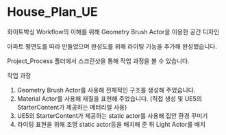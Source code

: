 # House_Plan_UE

화이트박싱 Workflow의 이해를 위해 Geometry Brush Actor을 이용한 공간 디자인

아파트 평면도를 따라 만들었으며 완성도를 위해 라이팅 기능을 추가해 완성했습니다.

Project_Process 폴더에서 스크린샷을 통해 작업 과정을 볼 수 있습니다.

작업 과정

1. Geometry Brush Actor를 사용해 전체적인 구조를 생성해 주었습니다.
2. Material Actor를 사용해 재질을 표현해 주었습니다. (직접 생성 및 UE5의 StarterContent가 제공하는 메터리얼 사용)
3. UE5의 StarterContent가 제공하는 static actor를 사용해 집안 환경 꾸미기
4. 라이팅 표현을 위해 조명 static actor등을 배치해 준 뒤 Light Actor를 배치
